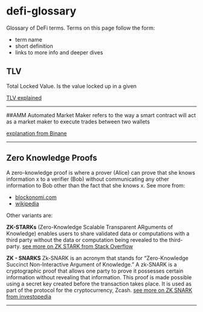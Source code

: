 # defi-glossary

Glossary of DeFi terms. Terms on this page follow the form:
* term name
* short definition
* links to more info and deeper dives


## TLV
Total Locked Value. Is the value locked up in a given

[TLV explained](https://impermax.medium.com/defi-explained-what-is-tvl-9800eda80b0b)

-----

##AMM
Automated Market Maker refers to the way a smart contract will act as a 
market maker to execute trades between two wallets

[explanation from Binane](https://academy.binance.com/en/articles/what-is-an-automated-market-maker-amm)

-----

## Zero Knowledge Proofs
A zero-knowledge proof is where a prover (Alice) can prove that she knows 
information x to a verifier (Bob) without communicating any other information 
to Bob other than the fact that she knows x.
See more from:
* [blockonomi.com](https://blockonomi.com/zero-knowledge-proofs/)
* [wikipedia](https://en.wikipedia.org/wiki/Zero-knowledge_proof)

Other variants are: 

**ZK-STARKs** (Zero-Knowledge Scalable Transparent ARguments of Knowledge) 
enables users to share validated data or computations with a third party 
without the data or computation being revealed to the third-party.
[see more on ZK STARK from Stack Overflow](https://crypto.stackexchange.com/questions/56327/what-are-zk-starks)

**ZK - SNARKS** Zk-SNARK is an acronym that stands for “Zero-Knowledge Succinct 
Non-Interactive Argument of Knowledge.” A zk-SNARK is a cryptographic proof that allows 
one party to prove it possesses certain information without revealing that information. 
This proof is made possible using a secret key created before the transaction takes place. 
It is used as part of the protocol for the cryptocurrency, Zcash.
[see more on ZK SNARK from investopedia](https://www.investopedia.com/terms/z/zksnark.asp)

----

